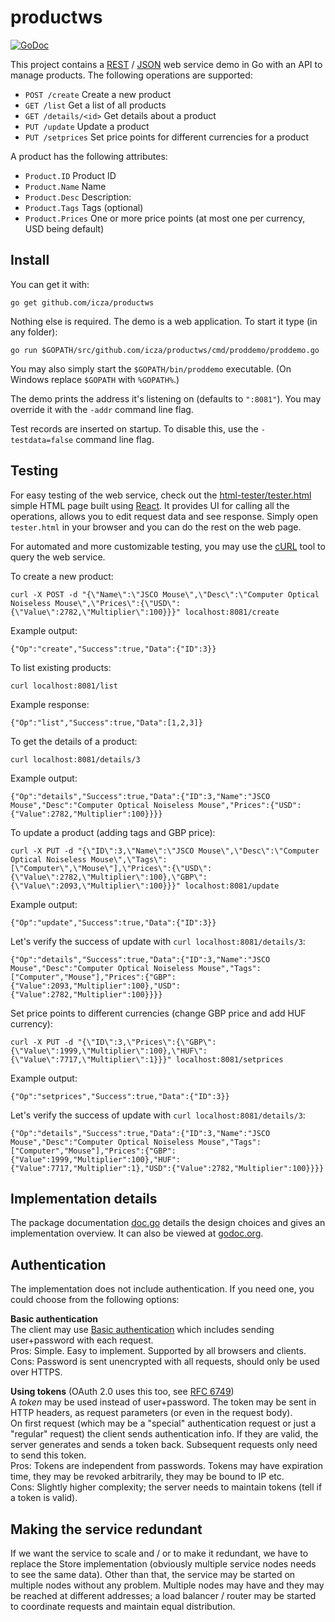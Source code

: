 # productws

[![GoDoc](https://godoc.org/github.com/icza/productws?status.svg)](https://godoc.org/github.com/icza/productws)

This project contains a [REST](https://en.wikipedia.org/wiki/Representational_state_transfer) /
[JSON](https://en.wikipedia.org/wiki/JSON) web service demo in Go with an API to manage products.
The following operations are supported:

- `POST /create` Create a new product
- `GET /list` Get a list of all products
- `GET /details/<id>` Get details about a product
- `PUT /update` Update a product
- `PUT /setprices` Set price points for different currencies for a product

A product has the following attributes:

- `Product.ID` Product ID
- `Product.Name` Name
- `Product.Desc` Description: 
- `Product.Tags` Tags (optional) 
- `Product.Prices` One or more price points (at most one per currency, USD being default)

## Install

You can get it with:

	go get github.com/icza/productws

Nothing else is required. The demo is a web application. To start it type (in any folder):

	go run $GOPATH/src/github.com/icza/productws/cmd/proddemo/proddemo.go

You may also simply start the `$GOPATH/bin/proddemo` executable. (On Windows replace `$GOPATH` with `%GOPATH%`.)

The demo prints the address it's listening on (defaults to `":8081"`). You may override it with the `-addr` command line flag.

Test records are inserted on startup. To disable this, use the `-testdata=false` command line flag.


## Testing

For easy testing of the web service, check out the [html-tester/tester.html](https://github.com/icza/productws/blob/master/html-tester/tester.html)
simple HTML page built using [React](https://facebook.github.io/react/).
It provides UI for calling all the operations, allows you to edit request data and see response.
Simply open `tester.html` in your browser and you can do the rest on the web page. 

For automated and more customizable testing, you may use the [cURL](https://en.wikipedia.org/wiki/CURL) tool to query the web service.

To create a new product:

	curl -X POST -d "{\"Name\":\"JSCO Mouse\",\"Desc\":\"Computer Optical Noiseless Mouse\",\"Prices\":{\"USD\":{\"Value\":2782,\"Multiplier\":100}}}" localhost:8081/create

Example output:

	{"Op":"create","Success":true,"Data":{"ID":3}}

To list existing products:

	curl localhost:8081/list

Example response:

	{"Op":"list","Success":true,"Data":[1,2,3]}

To get the details of a product:

	curl localhost:8081/details/3

Example output:

	{"Op":"details","Success":true,"Data":{"ID":3,"Name":"JSCO Mouse","Desc":"Computer Optical Noiseless Mouse","Prices":{"USD":{"Value":2782,"Multiplier":100}}}}

To update a product (adding tags and GBP price):

	curl -X PUT -d "{\"ID\":3,\"Name\":\"JSCO Mouse\",\"Desc\":\"Computer Optical Noiseless Mouse\",\"Tags\":[\"Computer\",\"Mouse\"],\"Prices\":{\"USD\":{\"Value\":2782,\"Multiplier\":100},\"GBP\":{\"Value\":2093,\"Multiplier\":100}}}" localhost:8081/update

Example output:

	{"Op":"update","Success":true,"Data":{"ID":3}}

Let's verify the success of update with `curl localhost:8081/details/3`:

	{"Op":"details","Success":true,"Data":{"ID":3,"Name":"JSCO Mouse","Desc":"Computer Optical Noiseless Mouse","Tags":["Computer","Mouse"],"Prices":{"GBP":{"Value":2093,"Multiplier":100},"USD":{"Value":2782,"Multiplier":100}}}}

Set price points to different currencies (change GBP price and add HUF currency):

	curl -X PUT -d "{\"ID\":3,\"Prices\":{\"GBP\":{\"Value\":1999,\"Multiplier\":100},\"HUF\":{\"Value\":7717,\"Multiplier\":1}}}" localhost:8081/setprices

Example output:

	{"Op":"setprices","Success":true,"Data":{"ID":3}}

Let's verify the success of update with `curl localhost:8081/details/3`:

	{"Op":"details","Success":true,"Data":{"ID":3,"Name":"JSCO Mouse","Desc":"Computer Optical Noiseless Mouse","Tags":["Computer","Mouse"],"Prices":{"GBP":{"Value":1999,"Multiplier":100},"HUF":{"Value":7717,"Multiplier":1},"USD":{"Value":2782,"Multiplier":100}}}}

## Implementation details

The package documentation [doc.go](https://github.com/icza/productws/blob/master/doc.go) details the design choices
and gives an implementation overview.
It can also be viewed at [godoc.org](https://godoc.org/github.com/icza/productws).

## Authentication

The implementation does not include authentication.
If you need one, you could choose from the following options:

**Basic authentication**  
The client may use [Basic authentication](https://en.wikipedia.org/wiki/Basic_access_authentication)
which includes sending user+password with each request.  
Pros: Simple. Easy to implement. Supported by all browsers and clients.  
Cons: Password is sent unencrypted with all requests, should only be used over HTTPS.

**Using tokens** (OAuth 2.0 uses this too, see [RFC 6749](https://tools.ietf.org/html/rfc6749#section-7))   
A _token_ may be used instead of user+password. The token may be sent in HTTP headers, as request parameters
(or even in the request body).  
On first request (which may be a "special" authentication request or just a "regular" request)
the client sends authentication info. If they are valid, the server generates and sends a token back.
Subsequent requests only need to send this token.  
Pros: Tokens are independent from passwords. Tokens may have expiration time, they may be revoked arbitrarily,
they may be bound to IP etc.  
Cons: Slightly higher complexity; the server needs to maintain tokens (tell if a token is valid). 

## Making the service redundant

If we want the service to scale and / or to make it redundant, we have to replace the Store implementation
(obviously multiple service nodes needs to see the same data). Other than that, the service may be started
on multiple nodes without any problem. Multiple nodes may have and they may be reached at different addresses;
a load balancer / router may be started to coordinate requests and maintain equal distribution.

